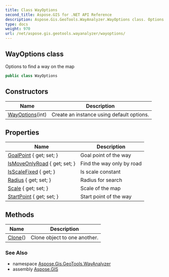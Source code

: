 ```yaml
---
title: Class WayOptions
second_title: Aspose.GIS for .NET API Reference
description: Aspose.Gis.GeoTools.WayAnalyzer.WayOptions class. Options to find a way on the map
type: docs
weight: 970
url: /net/aspose.gis.geotools.wayanalyzer/wayoptions/
---
```

## WayOptions class

Options to find a way on the map

```csharp
public class WayOptions
```

## Constructors

| Name | Description |
| --- | --- |
| [WayOptions](wayoptions/)(int) | Create an instance using default options. |

## Properties

| Name | Description |
| --- | --- |
| [GoalPoint](../../aspose.gis.geotools.wayanalyzer/wayoptions/goalpoint/) { get; set; } | Goal point of the way |
| [IsMoveOnlyRoad](../../aspose.gis.geotools.wayanalyzer/wayoptions/ismoveonlyroad/) { get; set; } | Find the way only by road |
| [IsScaleFixed](../../aspose.gis.geotools.wayanalyzer/wayoptions/isscalefixed/) { get; } | Is scale constant |
| [Radius](../../aspose.gis.geotools.wayanalyzer/wayoptions/radius/) { get; set; } | Radius for search |
| [Scale](../../aspose.gis.geotools.wayanalyzer/wayoptions/scale/) { get; set; } | Scale of the map |
| [StartPoint](../../aspose.gis.geotools.wayanalyzer/wayoptions/startpoint/) { get; set; } | Start point of the way |

## Methods

| Name | Description |
| --- | --- |
| [Clone](../../aspose.gis.geotools.wayanalyzer/wayoptions/clone/)() | Clone object to one another. |

### See Also

* namespace [Aspose.Gis.GeoTools.WayAnalyzer](../../aspose.gis.geotools.wayanalyzer/)
* assembly [Aspose.GIS](../../)


